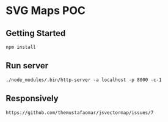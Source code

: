 # SVG Maps POC

## Getting Started

```
npm install
```

## Run server
```
./node_modules/.bin/http-server -a localhost -p 8000 -c-1
```

## Responsively
```
https://github.com/themustafaomar/jsvectormap/issues/7
```